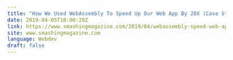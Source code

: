 ```yaml
---
title: "How We Used WebAssembly To Speed Up Our Web App By 20X (Case Study)"
date: 2019-04-05T10:00:29Z
link: https://www.smashingmagazine.com/2019/04/webassembly-speed-web-app/
site: www.smashingmagazine.com
language: Webdev
draft: false
---
```

